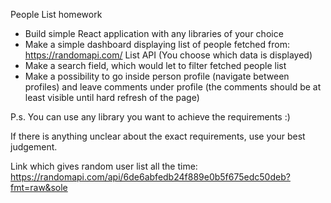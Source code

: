 People List homework
- Build simple React application with any libraries of your choice
- Make a simple dashboard displaying list of people fetched from: https://randomapi.com/ List API (You choose which data is displayed)
- Make a search field, which would let to filter fetched people list
- Make a possibility to go inside person profile (navigate between profiles) and leave comments under profile (the comments should be at least visible until hard refresh of the page)


P.s. You can use any library you want to achieve the requirements :)

If there is anything unclear about the exact requirements, use your best judgement.

Link which gives random user list all the time: https://randomapi.com/api/6de6abfedb24f889e0b5f675edc50deb?fmt=raw&sole